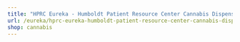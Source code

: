 ```yaml
---
title: "HPRC Eureka - Humboldt Patient Resource Center Cannabis Dispensary"
url: /eureka/hprc-eureka-humboldt-patient-resource-center-cannabis-dispensary/
shop: cannabis
---
```

